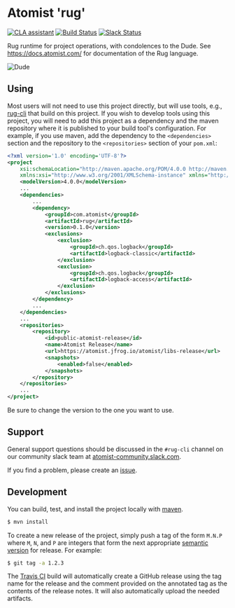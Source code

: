 # Atomist 'rug'

[![CLA assistant](https://cla-assistant.io/readme/badge/cla-assistant/cla-assistant)](https://cla-assistant.io/cla-assistant/cla-assistant) [![Build Status](https://travis-ci.com/atomist/rug.svg?token=YuitiySbpCXZTEZXx1ss&branch=master)](https://travis-ci.com/atomist/rug) [![Slack Status](https://join.atomist.com/badge.svg)](https://join.atomist.com/)

Rug runtime for project operations, with condolences to the
Dude. See https://docs.atomist.com/ for documentation of the Rug
language.

![Dude](https://s-media-cache-ak0.pinimg.com/564x/d3/0d/80/d30d80d37a36c2fac01ed827f3294d52.jpg)

## Using

Most users will not need to use this project directly, but will use
tools, e.g., [rug-cli][cli] that build on this project.  If you wish
to develop tools using this project, you will need to add this project
as a dependency and the maven repository where it is published to your
build tool's configuration.  For example, if you use maven, add the
dependency to the `<dependencies>` section and the repository to the
`<repositories>` section of your `pom.xml`:

```xml
<?xml version='1.0' encoding='UTF-8'?>
<project
	xsi:schemaLocation="http://maven.apache.org/POM/4.0.0 http://maven.apache.org/xsd/maven-4.0.0.xsd"
	xmlns:xsi="http://www.w3.org/2001/XMLSchema-instance" xmlns="http://maven.apache.org/POM/4.0.0">
	<modelVersion>4.0.0</modelVersion>
    ...
    <dependencies>
        ...
		<dependency>
			<groupId>com.atomist</groupId>
			<artifactId>rug</artifactId>
			<version>0.1.0</version>
			<exclusions>
				<exclusion>
					<groupId>ch.qos.logback</groupId>
					<artifactId>logback-classic</artifactId>
				</exclusion>
				<exclusion>
					<groupId>ch.qos.logback</groupId>
					<artifactId>logback-access</artifactId>
				</exclusion>
			</exclusions>
		</dependency>
        ...
	</dependencies>
    ...
	<repositories>
		<repository>
			<id>public-atomist-release</id>
			<name>Atomist Release</name>
			<url>https://atomist.jfrog.io/atomist/libs-release</url>
			<snapshots>
				<enabled>false</enabled>
			</snapshots>
		</repository>
	</repositories>
    ...
</project>
```

Be sure to change the version to the one you want to use.

[cli]: https://github.com/atomist/rug-cli

## Support

General support questions should be discussed in the `#rug-cli`
channel on our community slack team
at [atomist-community.slack.com](https://join.atomist.com).

If you find a problem, please create an [issue][].

[issue]: https://github.com/atomist/rug-cli/issues

## Development

You can build, test, and install the project locally with [maven][].

[maven]: https://maven.apache.org/

```sh
$ mvn install
```

To create a new release of the project, simply push a tag of the form
`M.N.P` where `M`, `N`, and `P` are integers that form the next
appropriate [semantic version][semver] for release.  For example:

```sh
$ git tag -a 1.2.3
```

The [Travis CI][travis] build will automatically create a GitHub
release using the tag name for the release and the comment provided on
the annotated tag as the contents of the release notes.  It will also
automatically upload the needed artifacts.

[semver]: http://semver.org
[travis]: https://travis-ci.com/atomist/rug-cli
